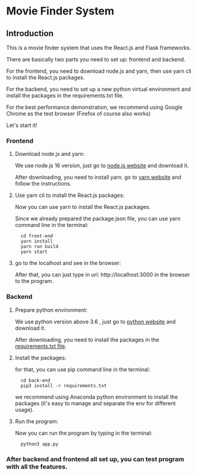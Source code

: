 # Movie Finder System

## Introduction
This is a movie finder system that uses the React.js and Flask frameworks.

There are basically two parts you need to set up: frontend and backend.

For the frontend, you need to download node.js and yarn, then use yarn cli to install the React.js packages.

For the backend, you need to set up a new python virtual environment and install the packages in the requirements.txt file.

For the best performance demonstration, we recommend using Google Chrome as the test browser (Firefox of course also works)

Let's start it!

### Frontend

1. Download node.js and yarn:

   We use node.js 16 version, just go to [node.js website](https://nodejs.org) and download it.

   After downloading, you need to install yarn. go to [yarn website](https://classic.yarnpkg.com/lang/en/docs/install) and follow the instructions.


2. Use yarn cli to install the React.js packages:

   Now you can use yarn to install the React.js packages.

   Since we already prepared the package.json file, you can use yarn command line in the terminal:


         cd front-end
         yarn install
         yarn run build
         yarn start
      

3. go to the localhost and see in the browser:

   After that, you can just type in url: http://localhost:3000 in the browser to the program.
      
   
### Backend

1. Prepare python environment:

    We use python version above 3.6 , just go to [python website](https://www.python.org) and download it.
    
    After downloading, you need to install the packages in the [requirements.txt file](https://github.com/unsw-cse-comp3900-9900-22T2/capstone-project-9900-t16p-ahduiduidui/blob/main/back-end/requirements.txt).


2. Install the packages:

   for that, you can use pip command line in the terminal:
   

         cd back-end
         pip3 install -r requirements.txt

   we recommend using Anaconda python environment to install the packages (it's easy to manage and separate the env for different usage).


3. Run the program:
   
   Now you can run the program by typing in the terminal:
   

         python3 app.py


### After backend and frontend all set up, you can test program with all the features.
    

   


